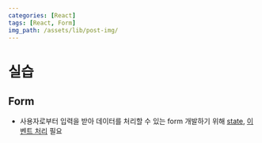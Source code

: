 ```yaml
---
categories: [React]
tags: [React, Form]
img_path: /assets/lib/post-img/
---
```


# 실습

## Form

- 사용자로부터 입력을 받아 데이터를 처리할 수 있는 form 개발하기 위해 [state](https://leekh8.github.io/posts/react-2-Props%EC%99%80-State/#state), [이벤트 처리](https://leekh8.github.io/posts/react-3-%EC%9D%B4%EB%B2%A4%ED%8A%B8-%EC%B2%98%EB%A6%AC/) 필요
